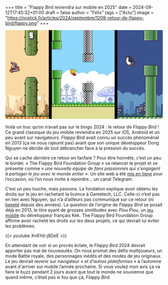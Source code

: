 +++
title = "Flappy Bird reviendra sur mobile en 2025"
date = 2024-09-12T17:45:32+01:00
draft = false
author = "Félix"
tags = ["Actu"]
image = "https://nostick.fr/articles/2024/septembre/1209-retour-de-flappy-bird/flappy.png"
+++

![Flappy Bird](flappy.png "Qu’est-ce qui est jaune et qui se fait attendre ?") 

Voilà un truc qu’on n’avait pas sur le bingo 2024 : le retour de *Flappy Bird* ! Ce grand classique du jeu mobile reviendra en 2025 sur iOS, Android et un peu avant sur navigateurs. *Flappy Bird* avait connu un succès phénoménal en 2013 (ça ne nous rajeunit pas) avant que son unique développeur Dong Nguyen ne décide de tout débrancher face à la pression du succès.

Qui se cache derrière ce retour en fanfare ? Pour être honnête, c’est un peu le bordel. ‌« The Flappy Bird Foundation Group » va relancer le projet et se présente comme « *une nouvelle équipe de fans passionnés qui s'engagent à partager le jeu avec le monde entier* ». Un site web a été [mis en ligne](https://flappybird.org) pour l’occasion, où l’on nous invite à rejoindre… un canal Telegram. 

C’est un peu louche, mais passons. La fondation explique avoir obtenu les droits sur le jeu en rachetant la licence à Gametech, LLC. Celle-ci n’est pas en lien avec Nguyen, qui n’a d’ailleurs pas communiqué sur ce retour (ni [tweeté](https://x.com/dongatory?lang=vi) depuis des années). La question de l’origine de *Flappy Bird* se posait déjà en 2013, le titre ayant de grosses similitudes avec *Piou Piou*, un [jeu mobile](https://blog.zanorg.com/?perm=423) du développeur français Kek. ‌The Flappy Bird Foundation Group affirme avoir racheté les droits sur les deux projets, ce qui devrait lui éviter les problèmes. 

{{< youtube Xn6Yd-j8DeE >}} 

En attendant de voir si un procès éclate, le *Flappy Bird* 2024 devrait apporter pas mal de nouveautés. On nous promet des défis multijoueurs, un mode Battle royale, des personnages inédits et des modes de jeu originaux. Le jeu devrait revenir sur navigateur « *et d’autres plateformes* » à l’automne avant d'arriver sur mobile l’année prochaine. Si vous voulez mon avis ça va faire le buzz pendant 2 jours avant que tout le monde ne souvienne que quand même, c’était pas si fou que ça, *Flappy Bird*.